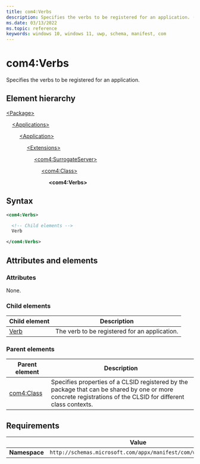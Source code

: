 ```yaml
---
title: com4:Verbs
description: Specifies the verbs to be registered for an application. (com4:Verbs)
ms.date: 03/13/2022
ms.topic: reference
keywords: windows 10, windows 11, uwp, schema, manifest, com
---
```


# com4:Verbs

Specifies the verbs to be registered for an application.

## Element hierarchy

[\<Package\>](element-package.md)

&nbsp;&nbsp;&nbsp;&nbsp;[\<Applications\>](element-applications.md)

&nbsp;&nbsp;&nbsp;&nbsp; &nbsp;&nbsp;&nbsp;&nbsp;[\<Application\>](element-application.md)

&nbsp;&nbsp;&nbsp;&nbsp; &nbsp;&nbsp;&nbsp;&nbsp; &nbsp;&nbsp;&nbsp;&nbsp;[\<Extensions\>](element-1-extensions.md)

&nbsp;&nbsp;&nbsp;&nbsp; &nbsp;&nbsp;&nbsp;&nbsp; &nbsp;&nbsp;&nbsp;&nbsp; &nbsp;&nbsp;&nbsp;&nbsp;[\<com4:SurrogateServer\>](element-com4-surrogateserver.md)

&nbsp;&nbsp;&nbsp;&nbsp; &nbsp;&nbsp;&nbsp;&nbsp; &nbsp;&nbsp;&nbsp;&nbsp; &nbsp;&nbsp;&nbsp;&nbsp; &nbsp;&nbsp;&nbsp;&nbsp;[\<com4:Class\>](element-com4-class.md)

&nbsp;&nbsp;&nbsp;&nbsp; &nbsp;&nbsp;&nbsp;&nbsp; &nbsp;&nbsp;&nbsp;&nbsp; &nbsp;&nbsp;&nbsp;&nbsp; &nbsp;&nbsp;&nbsp;&nbsp; &nbsp;&nbsp;&nbsp;&nbsp;**\<com4:Verbs\>**

## Syntax

```xml
<com4:Verbs>

  <!-- Child elements -->
  Verb

</com4:Verbs>
```

## Attributes and elements

### Attributes

None.

### Child elements

| Child element | Description |
|-|-|
| [Verb](element-com4-verb.md) | The verb to be registered for an application. |

### Parent elements

| Parent element | Description |
|-|-|
| [com4:Class](element-com4-class.md) | Specifies properties of a CLSID registered by the package that can be shared by one or more concrete registrations of the CLSID for different class contexts. |

## Requirements

|   | Value  |
|--|--|
| **Namespace** | `http://schemas.microsoft.com/appx/manifest/com/windows10/4` |
